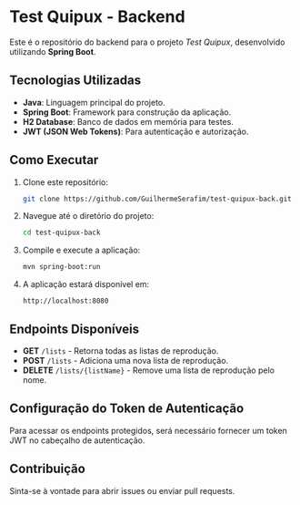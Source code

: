 

# Test Quipux - Backend

Este é o repositório do backend para o projeto *Test Quipux*, desenvolvido utilizando **Spring Boot**.

## Tecnologias Utilizadas

- **Java**: Linguagem principal do projeto.
- **Spring Boot**: Framework para construção da aplicação.
- **H2 Database**: Banco de dados em memória para testes.
- **JWT (JSON Web Tokens)**: Para autenticação e autorização.

## Como Executar
1. Clone este repositório:
   ```bash
   git clone https://github.com/GuilhermeSerafim/test-quipux-back.git
   ```

2. Navegue até o diretório do projeto:
   ```bash
   cd test-quipux-back
   ```

3. Compile e execute a aplicação:
   ```bash
   mvn spring-boot:run
   ```

4. A aplicação estará disponível em:
   ```
   http://localhost:8080
   ```

## Endpoints Disponíveis

- **GET** `/lists` - Retorna todas as listas de reprodução.
- **POST** `/lists` - Adiciona uma nova lista de reprodução.
- **DELETE** `/lists/{listName}` - Remove uma lista de reprodução pelo nome.

## Configuração do Token de Autenticação

Para acessar os endpoints protegidos, será necessário fornecer um token JWT no cabeçalho de autenticação.

## Contribuição

Sinta-se à vontade para abrir issues ou enviar pull requests.
